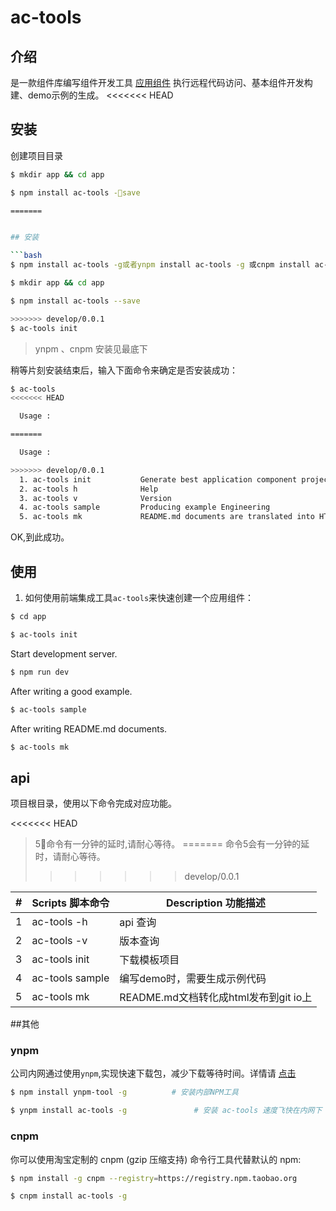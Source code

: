 # ac-tools


## 介绍

是一款组件库编写组件开发工具 [应用组件](https://github.com/tinper-acs) 执行远程代码访问、基本组件开发构建、demo示例的生成。
<<<<<<< HEAD

## 安装

创建项目目录
```bash
$ mkdir app && cd app

$ npm install ac-tools -save

=======


## 安装

```bash
$ npm install ac-tools -g或者ynpm install ac-tools -g 或cnpm install ac-tools -g 

$ mkdir app && cd app

$ npm install ac-tools --save

>>>>>>> develop/0.0.1
$ ac-tools init
```
> ynpm 、cnpm 安装见最底下

稍等片刻安装结束后，输入下面命令来确定是否安装成功：

```bash
$ ac-tools
<<<<<<< HEAD

  Usage :

=======

  Usage :

>>>>>>> develop/0.0.1
  1. ac-tools init           Generate best application component project
  2. ac-tools h              Help
  3. ac-tools v              Version
  4. ac-tools sample         Producing example Engineering
  5. ac-tools mk             README.md documents are translated into HTML to be published on git IO

```
OK,到此成功。


## 使用

1. 如何使用前端集成工具`ac-tools`来快速创建一个应用组件：

```bash
$ cd app

$ ac-tools init
```

Start development server.
```bash
$ npm run dev
```
After writing a good example.
```bash
$ ac-tools sample
```
After writing README.md documents.

```bash
$ ac-tools mk
```

## api


项目根目录，使用以下命令完成对应功能。

<<<<<<< HEAD
> 5命令有一分钟的延时,请耐心等待。
=======
>命令5会有一分钟的延时，请耐心等待。
>>>>>>> develop/0.0.1

| # | Scripts 脚本命令 | Description 功能描述 |
| --- | --- | --- |
| 1 | ac-tools -h | api 查询 |
| 2 | ac-tools -v | 版本查询 |
| 3 | ac-tools init | 下载模板项目|
| 4 | ac-tools sample | 编写demo时，需要生成示例代码 |
| 5 | ac-tools mk | README.md文档转化成html发布到git io上 |

##其他

### ynpm

公司内网通过使用`ynpm`,实现快速下载包，减少下载等待时间。详情请 [点击](https://github.com/iuap-design/ynpm-tool)

```bash
$ npm install ynpm-tool -g          # 安装内部NPM工具

$ ynpm install ac-tools -g               # 安装 ac-tools 速度飞快在内网下
```

### cnpm

你可以使用淘宝定制的 cnpm (gzip 压缩支持) 命令行工具代替默认的 npm:
```bash
$ npm install -g cnpm --registry=https://registry.npm.taobao.org

$ cnpm install ac-tools -g
```
